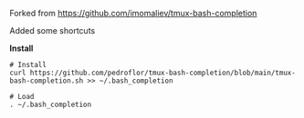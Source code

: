 Forked from https://github.com/imomaliev/tmux-bash-completion

Added some shortcuts

**Install**
```
# Install
curl https://github.com/pedroflor/tmux-bash-completion/blob/main/tmux-bash-completion.sh >> ~/.bash_completion

# Load
. ~/.bash_completion
```
